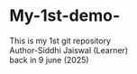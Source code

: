 # My-1st-demo-
This is my 1st git repository
<br>
Author-Siddhi Jaiswal (Learner)
<br>
back in 9 june (2025)
